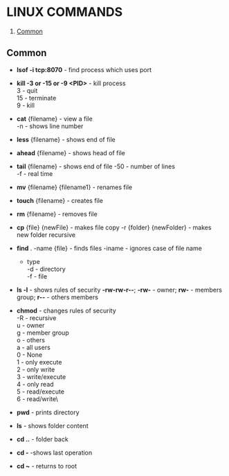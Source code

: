 # LINUX COMMANDS

1. [Common](#common)


## Common
- **lsof -i tcp:8070** - find process which uses port 
- **kill -3 or -15 or -9 \<PID>** - kill process\
    3 - quit\
    15 - terminate\
    9 - kill

 - **cat** {filename} - view a file\
    -n - shows line number
 - **less** {filename} - shows end of file
 - **ahead** {filename} - shows head of file
 - **tail** {filename} - shows end of file
    -50 - number of lines\
    -f - real time
 - **mv** {filename} {filename1} - renames file
 - **touch** {filename} - creates file
 - **rm** {filename} - removes file
 - **cp** {file} {newFile} - makes file copy 
    -r {folder} {newFolder} - makes new folder recursive
 - **find** . -name {file} - finds files
    -iname - ignores case of file name
    - type\
        -d - directory\
        -f - file
 - **ls -l** - shows rules of security
    **-rw-rw-r--**;   **-rw-** - owner; **rw-** - members group; **r--** - others members
 - **chmod** - changes rules of security\
   -R - recursive\
    u - owner\
    g - member group\
    o - others\
    a - all users\
    0 - None\
    1 - only execute\
    2 - only write\
    3 - write/execute\
    4 - only read\
    5 - read/execute\
    6 - read/write\
 - **pwd** - prints directory
 - **ls** - shows folder content
 - **cd ..** - folder back
 - **cd -** -shows last operation
 - **cd ~** - returns to root
